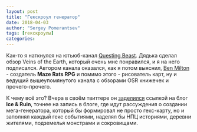```yaml
---
layout: post
title: "Гекскроул генератор"
date: 2018-04-03
author: "Sergey Pomerantsev"
tags: [гекскроулы]
categories:
---
```


Как-то я наткнулся на ютьюб-канал [Questing Beast](https://www.youtube.com/questingbeast).
Дядька сделал обзор Veins of the Earth, который очень мне понравился, и я на него подписался. Автором канала оказался, как я потом выяснил,
[Ben Milton](https://plus.google.com/+BenMilton2) - создатель **Maze Rats RPG** и помимо этого - рисователь карт, ну и ведущий вышеупомянутого канала с обзорами OSR книжечек и прочего-прочего.

К чему всё это? Вчера в своём твиттере он [заделился](https://twitter.com/benjamilt/status/980882903243489280) ссылкой на блог **Ice & Ruin**, точнее на запись в блоге, где идут рассуждения о создании мега-генератора, который бы формировал не просто гекс-карту, но и заполнял каждый гекс событиями, наделял бы НПЦ историями, деревни жителями, подземелья монстрами и сокровищами.
